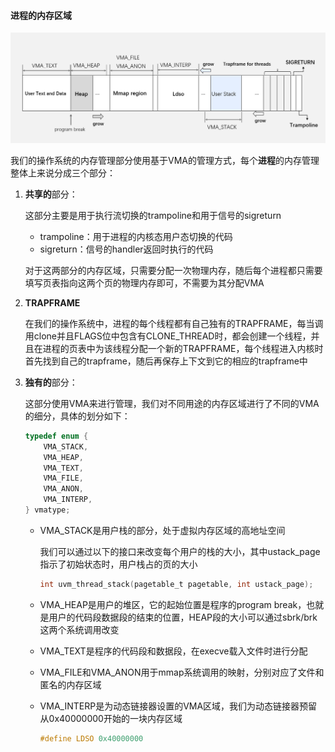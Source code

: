 #### 进程的内存区域

<img src="../image/memory.assets/vma_region.png" style="zoom:80%;" />

我们的操作系统的内存管理部分使用基于VMA的管理方式，每个**进程**的内存管理整体上来说分成三个部分：

1. **共享的**部分：

   这部分主要是用于执行流切换的trampoline和用于信号的sigreturn

   - trampoline：用于进程的内核态用户态切换的代码
   - sigreturn：信号的handler返回时执行的代码

   对于这两部分的内存区域，只需要分配一次物理内存，随后每个进程都只需要填写页表指向这两个页的物理内存即可，不需要为其分配VMA

2. **TRAPFRAME**

   在我们的操作系统中，进程的每个线程都有自己独有的TRAPFRAME，每当调用clone并且FLAGS位中包含有CLONE_THREAD时，都会创建一个线程，并且在进程的页表中为该线程分配一个新的TRAPFRAME，每个线程进入内核时首先找到自己的trapframe，随后再保存上下文到它的相应的trapframe中

3. **独有的**部分：

   这部分使用VMA来进行管理，我们对不同用途的内存区域进行了不同的VMA的细分，具体的划分如下：

   ```c
   typedef enum {
       VMA_STACK,
       VMA_HEAP,
       VMA_TEXT,
       VMA_FILE,
       VMA_ANON,
       VMA_INTERP,
   } vmatype;
   ```

   - VMA_STACK是用户栈的部分，处于虚拟内存区域的高地址空间

     我们可以通过以下的接口来改变每个用户的栈的大小，其中ustack_page指示了初始状态时，用户栈占的页的大小

     ```c
     int uvm_thread_stack(pagetable_t pagetable, int ustack_page);
     ```

   - VMA_HEAP是用户的堆区，它的起始位置是程序的program break，也就是用户的代码段数据段的结束的位置，HEAP段的大小可以通过sbrk/brk这两个系统调用改变

   - VMA_TEXT是程序的代码段和数据段，在execve载入文件时进行分配

   - VMA_FILE和VMA_ANON用于mmap系统调用的映射，分别对应了文件和匿名的内存区域

   - VMA_INTERP是为动态链接器设置的VMA区域，我们为动态链接器预留从0x40000000开始的一块内存区域

     ```c
     #define LDSO 0x40000000
     ```
